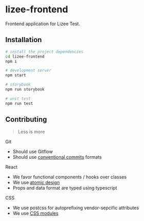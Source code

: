 # lizee-frontend

Frontend application for Lizee Test.

## Installation

```bash
# install the project dependencies
cd lizee-frontend
npm i

# development server
npm start

# storybook
npm run storybook

# unit test
npm run test
```

## Contributing

> Less is more

Git

- Should use Gitflow
- Should use [conventional commits](https://www.conventionalcommits.org/en/v1.0.0/) formats

React

- We favor functional components / hooks over classes
- We use [atomic design](https://medium.com/@frkhourdin/architecturer-un-projet-react-avec-latomic-design-bce9a3e422d0)
- Props and data format are typed using typescript

CSS

- We use postcss for autoprefixing vendor-sepcific attributes
- We use [CSS modules](https://programmingwithmosh.com/react/css-modules-react/)
